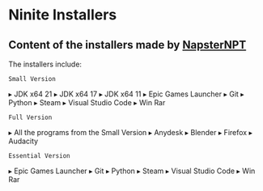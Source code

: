 # Ninite Installers

## Content of the installers made by [NapsterNPT](https://github.com/NapsterNPT)

The installers include:


    Small Version

▸ JDK x64 21
▸ JDK x64 17
▸ JDK x64 11
▸ Epic Games Launcher
▸ Git
▸ Python
▸ Steam
▸ Visual Studio Code
▸ Win Rar


    Full Version

▸ All the programs from the Small Version
▸ Anydesk
▸ Blender
▸ Firefox
▸ Audacity


    Essential Version

▸ Epic Games Launcher
▸ Git
▸ Python
▸ Steam
▸ Visual Studio Code
▸ Win Rar
